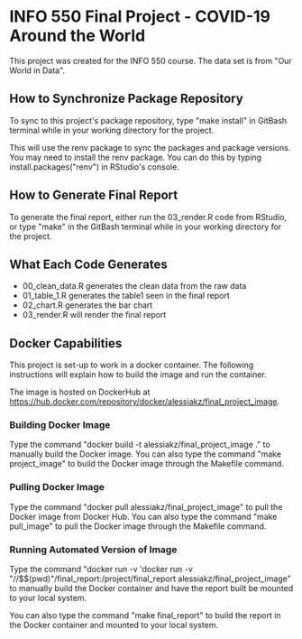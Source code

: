 # INFO 550 Final Project - COVID-19 Around the World

This project was created for the INFO 550 course. The data set is from "Our World in Data".

## How to Synchronize Package Repository

To sync to this project's package repository, type "make install" in GitBash terminal while in your working directory for the project. 

This will use the renv package to sync the packages and package versions. You may need to install the renv package. You can do this by typing install.packages("renv") in RStudio's console.

## How to Generate Final Report

To generate the final report, either run the 03_render.R code from RStudio, or type "make" in the GitBash terminal while in your working directory for the project.

## What Each Code Generates

* 00_clean_data.R generates the clean data from the raw data
* 01_table_1.R generates the table1 seen in the final report
* 02_chart.R generates the bar chart
* 03_render.R will render the final report

## Docker Capabilities

This project is set-up to work in a docker container. The following instructions will explain how to build the image and run the container.

The image is hosted on DockerHub at https://hub.docker.com/repository/docker/alessiakz/final_project_image. 

### Building Docker Image

Type the command "docker build -t alessiakz/final_project_image ." to manually build the Docker image.
You can also type the command "make project_image" to build the Docker image through the Makefile command. 

### Pulling Docker Image

Type the command "docker pull alessiakz/final_project_image" to pull the Docker image from Docker Hub.
You can also type the command "make pull_image" to pull the Docker image through the Makefile command.

### Running Automated Version of Image

Type the command "docker run -v 'docker run -v "//$$(pwd)"/final_report:/project/final_report alessiakz/final_project_image" to manually build the Docker container and have the report built be mounted to your local system.

You can also type the command "make final_report" to build the report in the Docker container and mounted to your local system. 

